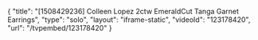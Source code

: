 {
    "title": "[1508429236] Colleen Lopez 2ctw EmeraldCut Tanga Garnet Earrings",
    "type": "solo",
    "layout": "iframe-static",
    "videoId": "123178420",
    "url": "\/tvpembed\/123178420"
}